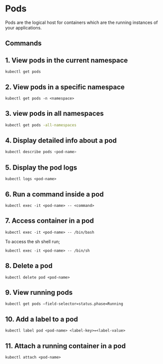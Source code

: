 
# Pods
Pods are the logical host for containers which are the running instances of your applications.



## Commands
## 1. View pods in the current namespace
```
kubectl get pods
```
## 2. View pods in a specific namespace
```
kubectl get pods -n <namespace>
```
## 3. view pods in all namespaces
```bash
kubectl get pods -all-namespaces
```
## 4. Display detailed info about a pod
```bash
kubectl describe pods <pod-name>
```
## 5. Display the pod logs
```
kubectl logs <pod-name>
```
## 6. Run a command inside a pod
```
kubectl exec -it <pod-name> -- <command>
```
## 7. Access container in a pod
```
kubectl exec -it <pod-name> -- /bin/bash
```
To access the sh shell run;
```
kubectl exec -it <pod-name> -- /bin/sh
```
## 8. Delete a pod
```
kubectl delete pod <pod-name>
```
## 9. View running pods
```
kubectl get pods –field-selector=status.phase=Running
```
## 10. Add a label to a pod
```
kubectl label pod <pod-name> <label-key>=<label-value>
```
## 11. Attach a running container in a pod
```
kubectl attach <pod-name>
```